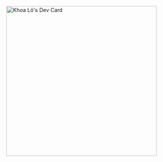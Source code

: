 <a href="https://app.daily.dev/Khoa_Lord"><img src="https://api.daily.dev/devcards/470ffb416b724c74873e3e30d17c83c9.png?r=0ts" width="400" alt="Khoa Lỏ's Dev Card"/></a>
